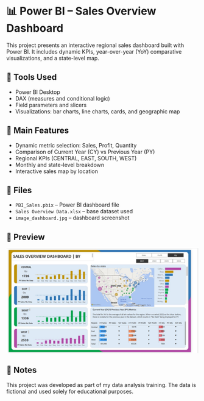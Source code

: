 # 📊 Power BI – Sales Overview Dashboard

This project presents an interactive regional sales dashboard built with Power BI. It includes dynamic KPIs, year-over-year (YoY) comparative visualizations, and a state-level map.

## 🧰 Tools Used
- Power BI Desktop  
- DAX (measures and conditional logic)  
- Field parameters and slicers  
- Visualizations: bar charts, line charts, cards, and geographic map  

## 🔎 Main Features
- Dynamic metric selection: Sales, Profit, Quantity  
- Comparison of Current Year (CY) vs Previous Year (PY)  
- Regional KPIs (CENTRAL, EAST, SOUTH, WEST)  
- Monthly and state-level breakdown  
- Interactive sales map by location  

## 📁 Files
- `PBI_Sales.pbix` – Power BI dashboard file  
- `Sales Overview Data.xlsx` – base dataset used  
- `image_dashboard.jpg` – dashboard screenshot  

## 📸 Preview

![Dashboard Screenshot](image_dashboard.jpg)

## 📝 Notes
This project was developed as part of my data analysis training. The data is fictional and used solely for educational purposes.
